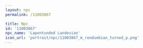 ```yaml
---
layout: npc
permalink: /11003867

title: Npc
id: '11003867'
npc_name: 'Lapentunded Landevian'
icon_url: 'portrait/npc/11003867_m_renduebian_turned_p.png'
---
```


